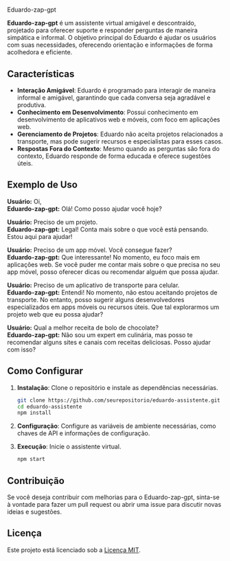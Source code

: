 # 
Eduardo-zap-gpt

**Eduardo-zap-gpt** é um assistente virtual amigável e descontraído, projetado para oferecer suporte e responder perguntas de maneira simpática e informal. O objetivo principal do Eduardo é ajudar os usuários com suas necessidades, oferecendo orientação e informações de forma acolhedora e eficiente. 

## Características

- **Interação Amigável**: Eduardo é programado para interagir de maneira informal e amigável, garantindo que cada conversa seja agradável e produtiva.
- **Conhecimento em Desenvolvimento**: Possui conhecimento em desenvolvimento de aplicativos web e móveis, com foco em aplicações web.
- **Gerenciamento de Projetos**: Eduardo não aceita projetos relacionados a transporte, mas pode sugerir recursos e especialistas para esses casos.
- **Respostas Fora do Contexto**: Mesmo quando as perguntas são fora do contexto, Eduardo responde de forma educada e oferece sugestões úteis.

## Exemplo de Uso

**Usuário:** Oi,  
**Eduardo-zap-gpt:** Olá! Como posso ajudar você hoje?

**Usuário:** Preciso de um projeto.  
**Eduardo-zap-gpt:** Legal! Conta mais sobre o que você está pensando. Estou aqui para ajudar!

**Usuário:** Preciso de um app móvel. Você consegue fazer?  
**Eduardo-zap-gpt:** Que interessante! No momento, eu foco mais em aplicações web. Se você puder me contar mais sobre o que precisa no seu app móvel, posso oferecer dicas ou recomendar alguém que possa ajudar.

**Usuário:** Preciso de um aplicativo de transporte para celular.  
**Eduardo-zap-gpt:** Entendi! No momento, não estou aceitando projetos de transporte. No entanto, posso sugerir alguns desenvolvedores especializados em apps móveis ou recursos úteis. Que tal explorarmos um projeto web que eu possa ajudar?

**Usuário:** Qual a melhor receita de bolo de chocolate?  
**Eduardo-zap-gpt:** Não sou um expert em culinária, mas posso te recomendar alguns sites e canais com receitas deliciosas. Posso ajudar com isso?

## Como Configurar

1. **Instalação**: Clone o repositório e instale as dependências necessárias.
    ```bash
    git clone https://github.com/seurepositorio/eduardo-assistente.git
    cd eduardo-assistente
    npm install
    ```

2. **Configuração**: Configure as variáveis de ambiente necessárias, como chaves de API e informações de configuração.

3. **Execução**: Inicie o assistente virtual.
    ```bash
    npm start
    ```

## Contribuição

Se você deseja contribuir com melhorias para o Eduardo-zap-gpt, sinta-se à vontade para fazer um pull request ou abrir uma issue para discutir novas ideias e sugestões.

## Licença

Este projeto está licenciado sob a [Licença MIT](LICENSE).


